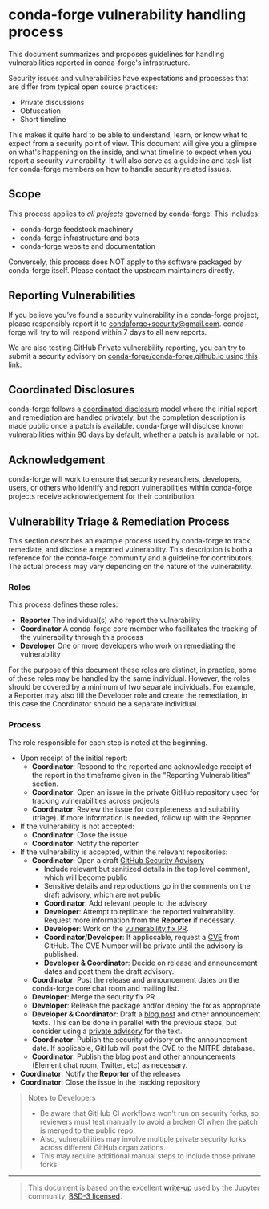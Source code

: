 # conda-forge vulnerability handling process

This document summarizes and proposes guidelines for handling vulnerabilities reported in
conda-forge's infrastructure.

Security issues and vulnerabilities have expectations and processes that are differ from typical
open source practices:

- Private discussions
- Obfuscation
- Short timeline

This makes it quite hard to be able to understand, learn, or know what to expect from a security
point of view. This document will give you a glimpse on what's happening on the inside, and what
timeline to expect when you report a security vulnerability. It will also serve as a guideline and
task list for conda-forge members on how to handle security related issues.

## Scope

This process applies to *all projects* governed by conda-forge. This includes:

- conda-forge feedstock machinery
- conda-forge infrastructure and bots
- conda-forge website and documentation

Conversely, this process does NOT apply to the software packaged by conda-forge itself. Please contact the upstream maintainers directly.

## Reporting Vulnerabilities

If you believe you’ve found a security vulnerability in a conda-forge project, please responsibly report it to condaforge+security@gmail.com. conda-forge will try to will respond within 7 days to all new reports.

We are also testing GitHub Private vulnerability reporting, you can try to submit a security advisory on [conda-forge/conda-forge.github.io using this link](https://github.com/conda-forge/conda-forge.github.io/security/advisories/new).

## Coordinated Disclosures

conda-forge follows a [coordinated disclosure][coordinated-disclosure] model where the initial
report and remediation are handled privately, but the completion description is made public once a
patch is available. conda-forge will disclose known vulnerabilities within 90 days by default,
whether a patch is available or not.

## Acknowledgement

conda-forge will work to ensure that security researchers, developers, users, or others who
identify and report vulnerabilities within conda-forge projects receive acknowledgement for their
contribution.

## Vulnerability Triage & Remediation Process

This section describes an example process used by conda-forge to track, remediate, and disclose a
reported vulnerability. This description is both a reference for the conda-forge community and a
guideline for contributors. The actual process may vary depending on the nature of the
vulnerability.

### Roles

This process defines these roles:
- **Reporter** The individual(s) who report the vulnerability
- **Coordinator** A conda-forge core member who facilitates the tracking of the vulnerability
  through this process
- **Developer** One or more developers who work on remediating the vulnerability

For the purpose of this document these roles are distinct, in practice, some of these roles may be handled by the same individual. However, the roles should be covered by a minimum of two separate individuals. For example, a Reporter may also fill the Developer role and create the remediation, in this case the Coordinator should be a separate individual.

### Process

The role responsible for each step is noted at the beginning.

- Upon receipt of the initial report:
  - **Coordinator**: Respond to the reported and acknowledge receipt of the report in the timeframe
    given in the "Reporting Vulnerabilities" section.
  - **Coordinator**: Open an issue in the private GitHub repository used for tracking
    vulnerabilities across projects
  - **Coordinator**: Review the issue for completeness and suitability (triage). If more
    information is needed, follow up with the Reporter.
- If the vulnerability is not accepted:
  - **Coordinator**: Close the issue
  - **Coordinator**: Notify the reporter
- If the vulnerability is accepted, within the relevant repositories:
  - **Coordinator**: Open a draft [GitHub Security
    Advisory](https://docs.github.com/en/code-security/repository-security-advisories/about-github-security-advisories-for-repositories#about-github-security-advisories)
    - Include relevant but sanitized details in the top level comment, which will become public
    - Sensitive details and reproductions go in the comments on the draft advisory, which are not
      public
    - **Coordinator**: Add relevant people to the advisory
    - **Developer**: Attempt to replicate the reported vulnerability. Request more information from
      the **Reporter** if necessary.
    - **Developer**: Work on the [vulnerability fix
      PR](https://docs.github.com/en/code-security/repository-security-advisories/collaborating-in-a-temporary-private-fork-to-resolve-a-repository-security-vulnerability#creating-a-temporary-private-fork).
    - **Coordinator**/**Developer**: If appliccable, request a
      [CVE](https://docs.github.com/en/code-security/repository-security-advisories/about-github-security-advisories-for-repositories#cve-identification-numbers)
      from GitHub. The CVE Number will be private until the advisory is published.
    - **Developer & Coordinator**: Decide on release and announcement dates and post them the draft
      advisory.
  - **Coordinator**: Post the release and announcement dates on the conda-forge core chat room and
    mailing list.
  - **Developer**: Merge the security fix PR
  - **Developer**: Release the package and/or deploy the fix as appropriate
  - **Developer & Coordinator**: Draft a [blog post](https://github.com/conda-forge/blog) and other
    announcement texts. This can be done in parallel with the previous steps, but consider using a
    [private advisory](https://github.com/conda-forge/blog/security/advisories) for the text.
  - **Coordinator**: Publish the security advisory on the announcement date. If applicable, GitHub
    will post the CVE to the MITRE database.
  - **Coordinator**: Publish the blog post and other announcements (Element chat room, Twitter,
    etc) as necessary.
- **Coordinator**: Notify the **Reporter** of the releases
- **Coordinator**: Close the issue in the tracking repository

> Notes to Developers
>
> - Be aware that GitHub CI workflows won't run on security forks, so reviewers must test manually
>   to avoid a broken CI when the patch is merged to the public repo.
> - Also, vulnerabilities may involve multiple private security forks across different GitHub
>   organizations.
> - This may require additional manual steps to include those private forks.

[coordinated-disclosure]: https://cheatsheetseries.owasp.org/cheatsheets/Vulnerability_Disclosure_Cheat_Sheet.html#responsible-or-coordinated-disclosure

---

> This document is based on the excellent [write-up](https://github.com/jupyter/security/blob/86ec517/docs/vulnerability-handling.md) used by the Jupyter community, [BSD-3 licensed](https://github.com/jupyter/security/blob/86ec517/LICENSE).



